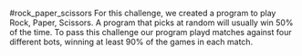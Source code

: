 #rock_paper_scissors
For this challenge, we created a program to play Rock, Paper, Scissors. A program that picks at random will usually win 50% of the time. To pass this challenge our program playd matches against four different bots, winning at least 90% of the games in each match.
